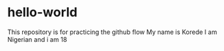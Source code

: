 # hello-world
This repository is for practicing the github flow
My name is Korede I am Nigerian and i am 18
